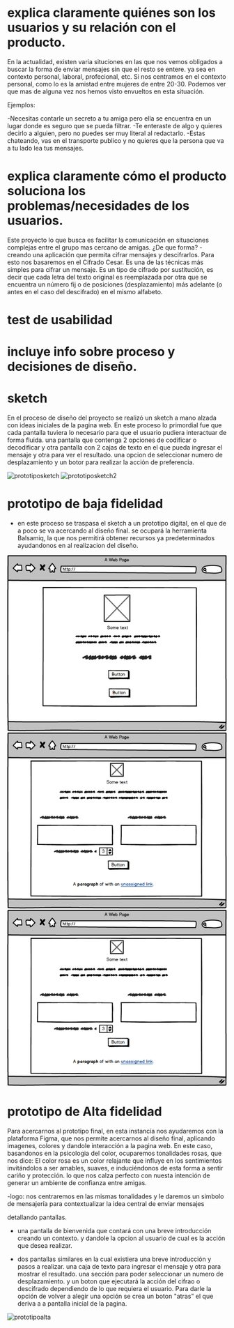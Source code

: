 
# explica claramente quiénes son los usuarios y su relación con el producto.

En la actualidad, existen varia situciones en las que nos vemos obligados a buscar la forma de enviar mensajes sin que el resto se entere. ya sea en contexto personal, laboral, profecional, etc.
Si nos centramos en el contexto personal, como lo es la amistad entre mujeres de entre 20-30. Podemos ver que mas de alguna vez nos hemos visto envueltos en esta situación. 

Ejemplos:

 -Necesitas contarle un secreto a tu amiga pero ella se encuentra en un lugar donde es seguro que se pueda filtrar. 
 -Te enteraste de algo y quieres decirlo a alguien, pero no puedes ser muy literal al redactarlo.
 -Estas chateando, vas en el transporte publico y no quieres que la persona que va a tu lado lea tus mensajes.

# explica claramente cómo el producto soluciona los problemas/necesidades de los usuarios.

Este proyecto lo que busca es facilitar la comunicación en situaciones complejas entre el grupo mas cercano de amigas. 
¿De que forma? - creando una aplicación que permita cifrar mensajes y descifrarlos. Para esto nos basaremos en el Cifrado Cesar. Es una de las técnicas más simples para cifrar un mensaje. Es un tipo de cifrado por sustitución, es decir que cada letra del texto original es reemplazada por otra que se encuentra un número fij
o de posiciones (desplazamiento) más adelante (o antes en el caso del descifrado) en el mismo alfabeto.


# test de usabilidad 



# incluye info sobre proceso y decisiones de diseño.

# sketch
En el proceso de diseño del proyecto se realizó un sketch a mano alzada con ideas iniciales de la pagina web. En este proceso lo primordial fue que cada pantalla tuviera lo necesario para que el usuario pudiera interactuar de forma fluida.
una pantalla que contenga 2 opciones de codificar o decodificar y otra pantalla con 2 cajas de texto en el que pueda ingresar el mensaje y otra para ver el resultado. una opcion de seleccionar numero de desplazamiento y un botor para realizar la acción de preferencia.


![prototiposketch](https://github.com/CamiPerezv/SCL012-Cipher/blob/master/src/img/sketch.png?raw=true)
![prototiposketch2](https://github.com/CamiPerezv/SCL012-Cipher/blob/master/src/img/sketch2.png?raw=true)

# prototipo de baja fidelidad

- en este proceso se traspasa el sketch a un prototipo digital, en el que de a poco se va acercando al diseño final. se ocupará la herramienta Balsamiq, la que nos permitirá obtener recursos ya predeterminados ayudandonos en al realizacion del diseño.

![prototipo1](https://github.com/CamiPerezv/SCL012-Cipher/blob/master/src/img/Mockup1.png?raw=true)
![prototipo2](https://github.com/CamiPerezv/SCL012-Cipher/blob/master/src/img/Mockup2.png?raw=true)
![prototipo3](https://github.com/CamiPerezv/SCL012-Cipher/blob/master/src/img/Mockup2.png?raw=true)



# prototipo de Alta fidelidad 

 Para acercarnos al prototipo final, en esta instancia nos ayudaremos con la plataforma Figma, que nos permite acercarnos al diseño final, aplicando imagenes, colores y dandole interacción a la pagina web. 
 En este caso, basandonos en la psicologia del color, ocuparemos tonalidades rosas, que nos dice: El color rosa es un color relajante que influye en los sentimientos invitándolos a ser amables, suaves, e induciéndonos de esta forma a sentir cariño y protección. lo que nos calza perfecto con nuesta intención de generar un ambiente de confianza entre amigas.

-logo: nos centraremos en las mismas tonalidades y le daremos un simbolo de mensajería para contextualizar la idea central de enviar mensajes

 detallando pantallas.
 
- una pantalla de bienvenida que contará con una breve introducción creando un contexto. y dandole la opcion al usuario de cual es la acción que desea realizar.

- dos pantallas similares en la cual existiera una breve introducción y pasos a realizar. una caja de texto para ingresar el mensaje y otra para mostrar el resultado. una sección para poder seleccionar un numero de desplazamiento. y un boton que ejecutará la acción del cifrao o descifrado dependiendo de lo que requiera el usuario. Para darle la opción de volver a alegir una opción se crea un boton "atras" el que deriva a a pantalla inicial de la pagina.

![prototipoalta](https://www.figma.com/proto/p3dzDdmuCbiN8qnkQxRnUc/cipher?node-id=3%3A2&scaling=scale-down)





